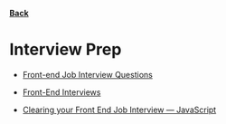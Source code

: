 **[Back](/README.md/)**
# Interview Prep

- [Front-end Job Interview Questions](https://github.com/h5bp/Front-end-Developer-Interview-Questions) 

- [Front-End Interviews](https://frontendmasters.com/books/front-end-handbook/2018/practice/interview-q.html) 

- [Clearing your Front End Job Interview — JavaScript](https://codeburst.io/clearing-your-front-end-job-interview-javascript-d5ec896adda4) 
